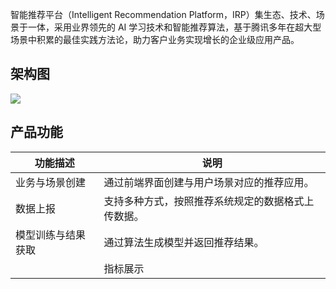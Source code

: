 智能推荐平台（Intelligent Recommendation Platform，IRP）集生态、技术、场景于一体，采用业界领先的 AI 学习技术和智能推荐算法，基于腾讯多年在超大型场景中积累的最佳实践方法论，助力客户业务实现增长的企业级应用产品。

## 架构图
![](https://qcloudimg.tencent-cloud.cn/raw/f96a63960f94963318f124722f374d99.png)

## 产品功能

| 功能描述 | 说明 | 
|---------|---------|
| 业务与场景创建  | 通过前端界面创建与用户场景对应的推荐应用。 | 
 | 数据上报 | 支持多种方式，按照推荐系统规定的数据格式上传数据。 | 
  | 模型训练与结果获取  | 通过算法生成模型并返回推荐结果。 | 
	 | 指标展示  | 通过可视化图表展现业务指标变化。 | 



